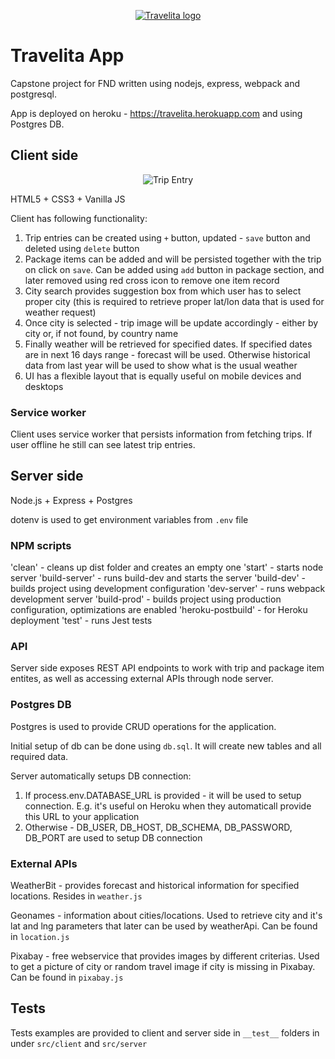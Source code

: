 <p align="center">
  <a href="https://travelita.herokuapp.com/"><img src="https://user-images.githubusercontent.com/203106/82113206-f7e53300-975c-11ea-9edf-bb9238715d29.png" alt="Travelita logo"/></a>
</p>

# Travelita App

Capstone project for FND written using nodejs, express, webpack and postgresql.

App is deployed on heroku - https://travelita.herokuapp.com and using Postgres DB.


## Client side

<p align="center">
  <img src="https://user-images.githubusercontent.com/203106/82126123-4ae9d500-97b3-11ea-8ad7-d9ca43300dfc.png" alt="Trip Entry"/>

HTML5 + CSS3 + Vanilla JS

Client has following functionality:
1. Trip entries can be created using `+` button, updated - `save` button and deleted using `delete` button
2. Package items can be added and will be persisted together with the trip on click on `save`. Can be added using `add` button in package section, and later removed using red cross icon to remove one item record
3. City search provides suggestion box from which user has to select proper city (this is required to retrieve proper lat/lon data that is used for weather request)
4. Once city is selected - trip image will be update accordingly - either by city or, if not found, by country name
5. Finally weather will be retrieved for specified dates. If specified dates are in next 16 days range - forecast will be used. Otherwise historical data from last year will be used to show what is the usual weather
6. UI has a flexible layout that is equally useful on mobile devices and desktops

### Service worker

Client uses service worker that persists information from fetching trips. If user offline he still can see latest trip entries.

## Server side

Node.js + Express + Postgres

dotenv is used to get environment variables from `.env` file

### NPM scripts

'clean' - cleans up dist folder and creates an empty one
'start' - starts node server
'build-server' - runs build-dev and starts the server
'build-dev' - builds project using development configuration
'dev-server' - runs webpack development server
'build-prod' - builds project using production configuration, optimizations are enabled
'heroku-postbuild' - for Heroku deployment
'test' - runs Jest tests

### API

Server side exposes REST API endpoints to work with trip and package item entites, as well as accessing external APIs through node server.

### Postgres DB

Postgres is used to provide CRUD operations for the application. 

Initial setup of db can be done using `db.sql`. It will create new tables and all required data.

Server automatically setups DB connection:
1. If process.env.DATABASE_URL is provided - it will be used to setup connection. E.g. it's useful on Heroku when they automaticall provide this URL to your application 
2. Otherwise - DB_USER, DB_HOST, DB_SCHEMA, DB_PASSWORD, DB_PORT are used to setup DB connection

### External APIs

WeatherBit - provides forecast and historical information for specified locations. Resides in `weather.js`

Geonames - information about cities/locations. Used to retrieve city and it's lat and lng parameters that later can be used by weatherApi. Can be found in `location.js`

Pixabay - free webservice that provides images by different criterias. Used to get a picture of city or random travel image if city is missing in Pixabay. Can be found in `pixabay.js`

## Tests

Tests examples are provided to client and server side in `__test__` folders in under `src/client` and `src/server`